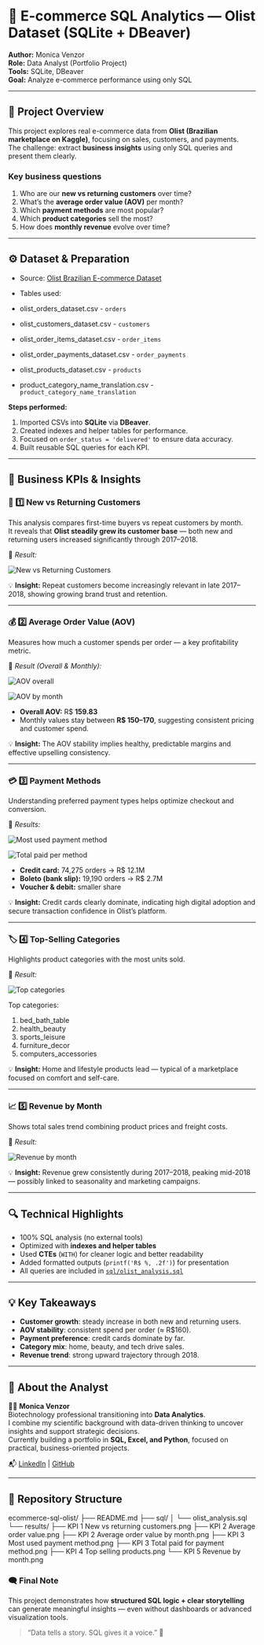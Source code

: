 # 🛒 E-commerce SQL Analytics — Olist Dataset (SQLite + DBeaver)

**Author:** Monica Venzor  
**Role:** Data Analyst (Portfolio Project)  
**Tools:** SQLite, DBeaver  
**Goal:** Analyze e-commerce performance using only SQL

---

## 🎯 Project Overview

This project explores real e-commerce data from **Olist (Brazilian marketplace on Kaggle)**, focusing on sales, customers, and payments.  
The challenge: extract **business insights** using only SQL queries and present them clearly.

### Key business questions
1. Who are our **new vs returning customers** over time?  
2. What’s the **average order value (AOV)** per month?  
3. Which **payment methods** are most popular?  
4. Which **product categories** sell the most?  
5. How does **monthly revenue** evolve over time?

---

## ⚙️ Dataset & Preparation

- Source: [Olist Brazilian E-commerce Dataset](https://www.kaggle.com/datasets/olistbr/brazilian-ecommerce)

- Tables used:
- olist_orders_dataset.csv - `orders`
- olist_customers_dataset.csv - `customers`
- olist_order_items_dataset.csv - `order_items`
- olist_order_payments_dataset.csv - `order_payments`
- olist_products_dataset.csv - `products`
- product_category_name_translation.csv - `product_category_name_translation`

**Steps performed:**
1. Imported CSVs into **SQLite** via **DBeaver**.  
2. Created indexes and helper tables for performance.  
3. Focused on `order_status = 'delivered'` to ensure data accuracy.  
4. Built reusable SQL queries for each KPI.

---

## 🧠 Business KPIs & Insights

### 🧩 1️⃣ New vs Returning Customers
This analysis compares first-time buyers vs repeat customers by month.  
It reveals that **Olist steadily grew its customer base** — both new and returning users increased significantly through 2017–2018.

📸 *Result:*

![New vs Returning Customers](results/KPI%201%20New%20vs%20returning%20customers.png)

💡 **Insight:** Repeat customers become increasingly relevant in late 2017–2018, showing growing brand trust and retention.

---

### 💰 2️⃣ Average Order Value (AOV)
Measures how much a customer spends per order — a key profitability metric.

📸 *Result (Overall & Monthly):*

![AOV overall](results/KPI%202%20%20Average%20order%20value.png)

![AOV by month](results/KPI%202%20Average%20order%20value%20by%20month.png)

- **Overall AOV:** R$ **159.83**
- Monthly values stay between **R$ 150–170**, suggesting consistent pricing and customer spend.

💡 **Insight:** The AOV stability implies healthy, predictable margins and effective upselling consistency.

---

### 💳 3️⃣ Payment Methods
Understanding preferred payment types helps optimize checkout and conversion.

📸 *Results:*

![Most used payment method](results/KPI%203%20Most%20used%20payment%20method.png)

![Total paid per method](results/KPI%203%20Total%20paid%20for%20payment%20method.png)

- **Credit card:** 74,275 orders → R$ 12.1M  
- **Boleto (bank slip):** 19,190 orders → R$ 2.7M  
- **Voucher & debit:** smaller share

💡 **Insight:** Credit cards clearly dominate, indicating high digital adoption and secure transaction confidence in Olist’s platform.

---

### 🏷️ 4️⃣ Top-Selling Categories
Highlights product categories with the most units sold.

📸 *Result:*

![Top categories](results/KPI%204%20Top%20selling%20products.png)

Top categories:
1. bed_bath_table  
2. health_beauty  
3. sports_leisure  
4. furniture_decor  
5. computers_accessories

💡 **Insight:** Home and lifestyle products lead — typical of a marketplace focused on comfort and self-care.

---

### 📈 5️⃣ Revenue by Month
Shows total sales trend combining product prices and freight costs.

📸 *Result:*

![Revenue by month](results/KPI%205%20Revenue%20by%20month.png)

💡 **Insight:** Revenue grew consistently during 2017–2018, peaking mid-2018 — possibly linked to seasonality and marketing campaigns.

---

## 🔍 Technical Highlights

- 100% SQL analysis (no external tools)
- Optimized with **indexes and helper tables**
- Used **CTEs** (`WITH`) for cleaner logic and better readability
- Added formatted outputs (`printf('R$ %, .2f')`) for presentation
- All queries are included in [`sql/olist_analysis.sql`](sql/olist_analysis.sql)

---

## 💡 Key Takeaways

- **Customer growth**: steady increase in both new and returning users.  
- **AOV stability**: consistent spend per order (≈ R$160).  
- **Payment preference**: credit cards dominate by far.  
- **Category mix**: home, beauty, and tech drive sales.  
- **Revenue trend**: strong upward trajectory through 2018.

---

## 🚀 About the Analyst

👩‍💻 **Monica Venzor**  
Biotechnology professional transitioning into **Data Analytics**.  
I combine my scientific background with data-driven thinking to uncover insights and support strategic decisions.  
Currently building a portfolio in **SQL, Excel, and Python**, focused on practical, business-oriented projects.  

📬 [LinkedIn](https://www.linkedin.com/in/monicavenzor/) | [GitHub](https://github.com/MonicaVenzor)  

---

## 🧩 Repository Structure

ecommerce-sql-olist/
├── README.md
├── sql/
│ └── olist_analysis.sql
└── results/
├── KPI 1 New vs returning customers.png
├── KPI 2 Average order value.png
├── KPI 2 Average order value by month.png
├── KPI 3 Most used payment method.png
├── KPI 3 Total paid for payment method.png
├── KPI 4 Top selling products.png
└── KPI 5 Revenue by month.png

### 🗨️ Final Note
This project demonstrates how **structured SQL logic + clear storytelling** can generate meaningful insights — even without dashboards or advanced visualization tools.

> “Data tells a story. SQL gives it a voice.” 💬
